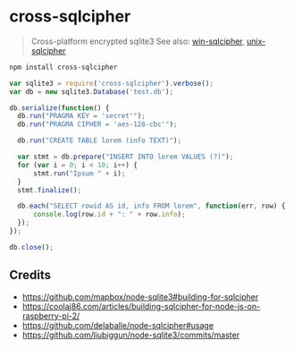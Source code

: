# cross-sqlcipher

> Cross-platform encrypted sqlite3
> See also: [win-sqlcipher](https://github.com/fritx/win-sqlcipher), [unix-sqlcipher](https://github.com/fritx/unix-sqlcipher)

```sh
npm install cross-sqlcipher
```

```js
var sqlite3 = require('cross-sqlcipher').verbose();
var db = new sqlite3.Database('test.db');

db.serialize(function() {
  db.run("PRAGMA KEY = 'secret'");
  db.run("PRAGMA CIPHER = 'aes-128-cbc'");

  db.run("CREATE TABLE lorem (info TEXT)");

  var stmt = db.prepare("INSERT INTO lorem VALUES (?)");
  for (var i = 0; i < 10; i++) {
      stmt.run("Ipsum " + i);
  }
  stmt.finalize();

  db.each("SELECT rowid AS id, info FROM lorem", function(err, row) {
      console.log(row.id + ": " + row.info);
  });
});

db.close();
```

## Credits

- https://github.com/mapbox/node-sqlite3#building-for-sqlcipher
- https://coolaj86.com/articles/building-sqlcipher-for-node-js-on-raspberry-pi-2/
- https://github.com/delaballe/node-sqlcipher#usage
- https://github.com/liubiggun/node-sqlite3/commits/master
